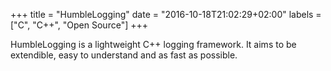 +++
title = "HumbleLogging"
date = "2016-10-18T21:02:29+02:00"
labels = ["C", "C++", "Open Source"]
+++

HumbleLogging is a lightweight C++ logging framework. It aims to be extendible, easy to understand and as fast as possible.
<!--more-->
